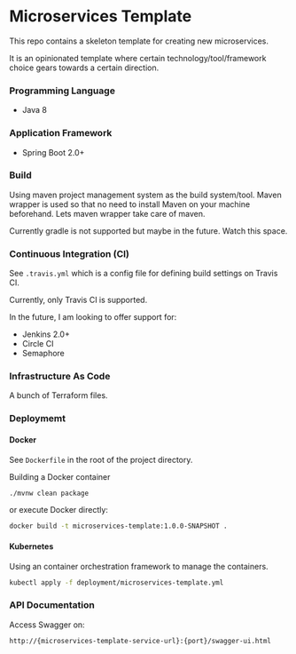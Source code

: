 # Microservices Template

This repo contains a skeleton template for creating new microservices. 

It is an opinionated template where certain technology/tool/framework choice gears towards a certain direction.

### Programming Language

- Java 8

### Application Framework

- Spring Boot 2.0+

### Build

Using maven project management system as the build system/tool. 
Maven wrapper is used so that no need to install Maven on your machine beforehand. Lets maven wrapper take care of maven.

Currently gradle is not supported but maybe in the future. Watch this space.

### Continuous Integration (CI)

See `.travis.yml` which is a config file for defining build settings on Travis CI.

Currently, only Travis CI is supported. 

In the future, I am looking to offer support for:

- Jenkins 2.0+
- Circle CI
- Semaphore

### Infrastructure As Code

A bunch of Terraform files.

### Deploymemt

#### Docker

See `Dockerfile` in the root of the project directory.

Building a Docker container

```bash
./mvnw clean package
```

or execute Docker directly:

```bash
docker build -t microservices-template:1.0.0-SNAPSHOT .
```

#### Kubernetes

Using an container orchestration framework to manage the containers.

```bash
kubectl apply -f deployment/microservices-template.yml
```

### API Documentation

Access Swagger on:

```
http://{microservices-template-service-url}:{port}/swagger-ui.html
```

